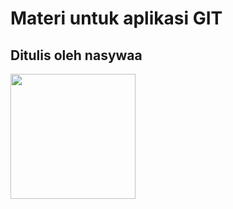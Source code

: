 # Materi untuk aplikasi GIT
## Ditulis oleh nasywaa

<img src="https://github.com/xiewaavonsy/materigit/assets/150318527/ecbeb123-0efe-451b-b764-2dd110b357fc" width=200>
